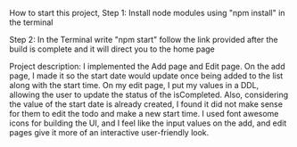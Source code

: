 How to start this project, 
Step 1: 
Install node modules using "npm install" in the terminal

Step 2:
In the Terminal write "npm start" follow the link provided after the build is complete 
and it will direct you to the home page

Project description:
I implemented the Add page and Edit page. On the add page, I made it so the start date would update once being added to the list along with the start time. On my edit page, I put my values in a DDL, allowing the user to update the status of the isCompleted. Also, considering the value of the start date is already created, I found it did not make sense for them to edit the todo and make a new start time. I used font awesome icons for building the UI, and I feel like the input values on the add, and edit pages give it more of an interactive user-friendly look.